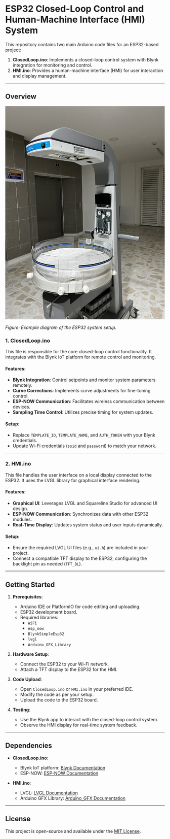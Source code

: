 
# ESP32 Closed-Loop Control and Human-Machine Interface (HMI) System

This repository contains two main Arduino code files for an ESP32-based project:

1. **ClosedLoop.ino**: Implements a closed-loop control system with Blynk integration for monitoring and control.
2. **HMI.ino**: Provides a human-machine interface (HMI) for user interaction and display management.

---

## Overview

![Completed Device](images/completed_device.jpeg)

*Figure: Example diagram of the ESP32 system setup.*

### 1. ClosedLoop.ino

This file is responsible for the core closed-loop control functionality. It integrates with the Blynk IoT platform for remote control and monitoring.

#### Features:
- **Blynk Integration**: Control setpoints and monitor system parameters remotely.
- **Curve Corrections**: Implements curve adjustments for fine-tuning control.
- **ESP-NOW Communication**: Facilitates wireless communication between devices.
- **Sampling Time Control**: Utilizes precise timing for system updates.

#### Setup:
- Replace `TEMPLATE_ID`, `TEMPLATE_NAME`, and `AUTH_TOKEN` with your Blynk credentials.
- Update Wi-Fi credentials (`ssid` and `password`) to match your network.

---

### 2. HMI.ino

This file handles the user interface on a local display connected to the ESP32. It uses the LVGL library for graphical interface rendering.

#### Features:
- **Graphical UI**: Leverages LVGL and Squareline Studio for advanced UI design.
- **ESP-NOW Communication**: Synchronizes data with other ESP32 modules.
- **Real-Time Display**: Updates system status and user inputs dynamically.

#### Setup:
- Ensure the required LVGL UI files (e.g., `ui.h`) are included in your project.
- Connect a compatible TFT display to the ESP32, configuring the backlight pin as needed (`TFT_BL`).

---

## Getting Started

1. **Prerequisites**:
   - Arduino IDE or PlatformIO for code editing and uploading.
   - ESP32 development board.
   - Required libraries:
     - `WiFi`
     - `esp_now`
     - `BlynkSimpleEsp32`
     - `lvgl`
     - `Arduino_GFX_Library`

2. **Hardware Setup**:
   - Connect the ESP32 to your Wi-Fi network.
   - Attach a TFT display to the ESP32 for the HMI.

3. **Code Upload**:
   - Open `ClosedLoop.ino` or `HMI.ino` in your preferred IDE.
   - Modify the code as per your setup.
   - Upload the code to the ESP32 board.

4. **Testing**:
   - Use the Blynk app to interact with the closed-loop control system.
   - Observe the HMI display for real-time system feedback.

---

## Dependencies

- **ClosedLoop.ino**:
  - Blynk IoT platform: [Blynk Documentation](https://docs.blynk.io)
  - ESP-NOW: [ESP-NOW Documentation](https://www.espressif.com)

- **HMI.ino**:
  - LVGL: [LVGL Documentation](https://lvgl.io)
  - Arduino GFX Library: [Arduino_GFX Documentation](https://github.com/moononournation/Arduino_GFX)

---

## License

This project is open-source and available under the [MIT License](LICENSE).
